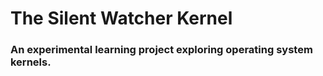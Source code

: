 # The Silent Watcher Kernel
### An experimental learning project exploring operating system kernels.